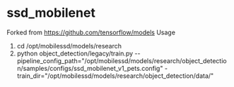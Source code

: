 # ssd_mobilenet
Forked from https://github.com/tensorflow/models
Usage
1. cd /opt/mobilessd/models/research
2. python object_detection/legacy/train.py  --pipeline_config_path="/opt/mobilessd/models/research/object_detection/samples/configs/ssd_mobilenet_v1_pets.config"   -train_dir="/opt/mobilessd/models/research/object_detection/data/"

